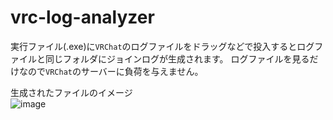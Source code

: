 # vrc-log-analyzer

実行ファイル(.exe)に`VRChat`のログファイルをドラッグなどで投入するとログファイルと同じフォルダにジョインログが生成されます。
ログファイルを見るだけなので`VRChat`のサーバーに負荷を与えません。

生成されたファイルのイメージ  
![image](https://user-images.githubusercontent.com/22761972/147015592-3e91e484-2d83-41c3-8277-799f2c2422c9.png)
